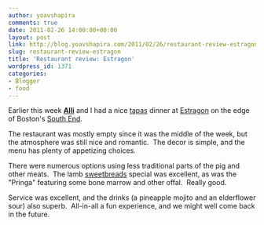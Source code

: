 ```yaml
---
author: yoavshapira
comments: true
date: 2011-02-26 14:00:00+00:00
layout: post
link: http://blog.yoavshapira.com/2011/02/26/restaurant-review-estragon/
slug: restaurant-review-estragon
title: 'Restaurant review: Estragon'
wordpress_id: 1371
categories:
- Blogger
- food
---
```


Earlier this week **[Alli](http://allisonshapira.com/)** and I had a nice [tapas](http://en.wikipedia.org/wiki/Tapas) dinner at [Estragon](http://www.estragontapas.com/) on the edge of Boston's [South End](http://en.wikipedia.org/wiki/South_End,_Boston).   
  
The restaurant was mostly empty since it was the middle of the week, but the atmosphere was still nice and romantic.  The decor is simple, and the menu has plenty of appetizing choices.  
  
There were numerous options using less traditional parts of the pig and other meats.  The lamb [sweetbreads](http://en.wikipedia.org/wiki/Sweetbread) special was excellent, as was the "Pringa" featuring some bone marrow and other offal.  Really good.  
  
Service was excellent, and the drinks (a pineapple mojito and an elderflower sour) also superb.  All-in-all a fun experience, and we might well come back in the future.
